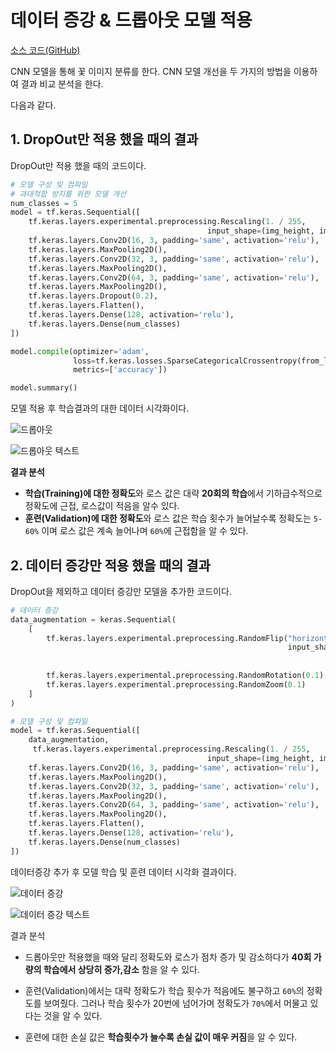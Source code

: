 # 데이터 증강 & 드롭아웃 모델 적용

<a href="">소스 코드(GitHub)</a>

CNN 모델을 통해 꽃 이미지 분류를 한다.
CNN 모델 개선을 두 가지의 방법을 이용하여 결과 비교 분석을 한다. 

다음과 같다.

## 1. DropOut만 적용 했을 때의 결과

DropOut만 적용 했을 때의 코드이다.

```python
# 모델 구성 및 컴파일
# 과대적합 방지를 위한 모델 개선
num_classes = 5
model = tf.keras.Sequential([
    tf.keras.layers.experimental.preprocessing.Rescaling(1. / 255,
                                            input_shape=(img_height, img_width, 3)),
    tf.keras.layers.Conv2D(16, 3, padding='same', activation='relu'),
    tf.keras.layers.MaxPooling2D(),
    tf.keras.layers.Conv2D(32, 3, padding='same', activation='relu'),
    tf.keras.layers.MaxPooling2D(),
    tf.keras.layers.Conv2D(64, 3, padding='same', activation='relu'),
    tf.keras.layers.MaxPooling2D(),
    tf.keras.layers.Dropout(0.2),
    tf.keras.layers.Flatten(),
    tf.keras.layers.Dense(128, activation='relu'),
    tf.keras.layers.Dense(num_classes)
])

model.compile(optimizer='adam',
              loss=tf.keras.losses.SparseCategoricalCrossentropy(from_logits=True),
              metrics=['accuracy'])

model.summary()
```

모델 적용 후 학습결과의 대한 데이터 시각화이다.

![드롭아웃](./과제%20이미지/드롭아웃%20적용%20데이터%20시각화.png)

![드롭아웃 텍스트](./과제%20이미지/드롭아웃%20적용%20모델%20텍스트.PNG)

**결과 분석**

+ **학습(Training)에 대한 정확도**와 로스 값은 대략 **20회의 학습**에서 기하급수적으로 정확도에 근접, 로스값이 적음을 알수 있다.
+ **훈련(Validation)에 대한 정확도**와 로스 값은 학습 횟수가 늘어날수록 정확도는 `5-60%` 이며
로스 값은 계속 늘어나며 `60%`에 근접함을 알 수 있다.

## 2. 데이터 증강만 적용 했을 때의 결과

DropOut을 제외하고 데이터 증강만 모델을 추가한 코드이다.

```python
# 데이터 증강
data_augmentation = keras.Sequential(
    [
        tf.keras.layers.experimental.preprocessing.RandomFlip("horizontal",
                                                              input_shape=(img_height,
                                                                           img_width,
                                                                           3)),
        tf.keras.layers.experimental.preprocessing.RandomRotation(0.1),
        tf.keras.layers.experimental.preprocessing.RandomZoom(0.1)
    ]
)

# 모델 구성 및 컴파일
model = tf.keras.Sequential([
    data_augmentation,
     tf.keras.layers.experimental.preprocessing.Rescaling(1. / 255,
                                            input_shape=(img_height, img_width, 3)),
    tf.keras.layers.Conv2D(16, 3, padding='same', activation='relu'),
    tf.keras.layers.MaxPooling2D(),
    tf.keras.layers.Conv2D(32, 3, padding='same', activation='relu'),
    tf.keras.layers.MaxPooling2D(),
    tf.keras.layers.Conv2D(64, 3, padding='same', activation='relu'),
    tf.keras.layers.MaxPooling2D(),
    tf.keras.layers.Flatten(),
    tf.keras.layers.Dense(128, activation='relu'),
    tf.keras.layers.Dense(num_classes)
])
```

데이터증강 추가 후 모델 학습 및 훈련 데이터 시각화 결과이다.

![데이터 증강](과제%20이미지/드롭아웃해제+데이터증강%20시각화.png)

![데이터 증강 텍스트](과제%20이미지/드롭아웃%20해제%20+%20데이터증강만%20적용한%20모델.PNG)

결과 분석

+ 드롭아웃만 적용했을 때와 달리 정확도와 로스가 점차 증가 및 감소하다가 
**40회 가량의 학습에서 상당히 증가,감소** 함을 알 수 있다.

+ 훈련(Validation)에서는 대략 정확도가 학습 횟수가 적음에도 불구하고 `60%`의 정확도를 보여줬다.
그러나 학습 횟수가 20번에 넘어가며 정확도가 `70%`에서 머물고 있다는 것을 알 수 있다.

+ 훈련에 대한 손실 값은 **학습횟수가 늘수록 손실 값이 매우 커짐**을 알 수 있다.